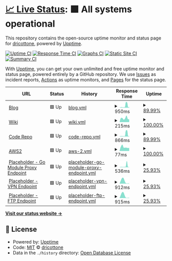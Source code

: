 # [📈 Live Status](https://dricottone.github.io/upptime): <!--live status--> **🟩 All systems operational**

This repository contains the open-source uptime monitor and status page for [dricottone](https://git.dominic-ricottone.com), powered by [Upptime](https://github.com/upptime/upptime).

[![Uptime CI](https://github.com/koj-co/upptime/workflows/Uptime%20CI/badge.svg)](https://github.com/koj-co/upptime/actions?query=workflow%3A%22Uptime+CI%22)
[![Response Time CI](https://github.com/koj-co/upptime/workflows/Response%20Time%20CI/badge.svg)](https://github.com/koj-co/upptime/actions?query=workflow%3A%22Response+Time+CI%22)
[![Graphs CI](https://github.com/koj-co/upptime/workflows/Graphs%20CI/badge.svg)](https://github.com/koj-co/upptime/actions?query=workflow%3A%22Graphs+CI%22)
[![Static Site CI](https://github.com/koj-co/upptime/workflows/Static%20Site%20CI/badge.svg)](https://github.com/koj-co/upptime/actions?query=workflow%3A%22Static+Site+CI%22)
[![Summary CI](https://github.com/koj-co/upptime/workflows/Summary%20CI/badge.svg)](https://github.com/koj-co/upptime/actions?query=workflow%3A%22Summary+CI%22)

With [Upptime](https://upptime.js.org), you can get your own unlimited and free uptime monitor and status page, powered entirely by a GitHub repository. We use [Issues](https://github.com/dricottone/upptime/issues) as incident reports, [Actions](https://github.com/dricottone/upptime/actions) as uptime monitors, and [Pages](https://dricottone.github.io/upptime) for the status page.

<!--start: status pages-->
<!-- This summary is generated by Upptime (https://github.com/upptime/upptime) -->
<!-- Do not edit this manually, your changes will be overwritten -->
<!-- prettier-ignore -->
| URL | Status | History | Response Time | Uptime |
| --- | ------ | ------- | ------------- | ------ |
| <img alt="" src="https://favicons.githubusercontent.com/www.dominic-ricottone.com" height="13"> [Blog](https://www.dominic-ricottone.com) | 🟩 Up | [blog.yml](https://github.com/dricottone/upptime/commits/master/history/blog.yml) | <details><summary><img alt="Response time graph" src="./graphs/blog/response-time-week.png" height="20"> 950ms</summary><br><a href="https://dricottone.github.io/upptime/history/blog"><img alt="Response time 336" src="https://img.shields.io/endpoint?url=https%3A%2F%2Fraw.githubusercontent.com%2Fdricottone%2Fupptime%2Fmaster%2Fapi%2Fblog%2Fresponse-time.json"></a><br><a href="https://dricottone.github.io/upptime/history/blog"><img alt="24-hour response time 158" src="https://img.shields.io/endpoint?url=https%3A%2F%2Fraw.githubusercontent.com%2Fdricottone%2Fupptime%2Fmaster%2Fapi%2Fblog%2Fresponse-time-day.json"></a><br><a href="https://dricottone.github.io/upptime/history/blog"><img alt="7-day response time 950" src="https://img.shields.io/endpoint?url=https%3A%2F%2Fraw.githubusercontent.com%2Fdricottone%2Fupptime%2Fmaster%2Fapi%2Fblog%2Fresponse-time-week.json"></a><br><a href="https://dricottone.github.io/upptime/history/blog"><img alt="30-day response time 407" src="https://img.shields.io/endpoint?url=https%3A%2F%2Fraw.githubusercontent.com%2Fdricottone%2Fupptime%2Fmaster%2Fapi%2Fblog%2Fresponse-time-month.json"></a><br><a href="https://dricottone.github.io/upptime/history/blog"><img alt="1-year response time 336" src="https://img.shields.io/endpoint?url=https%3A%2F%2Fraw.githubusercontent.com%2Fdricottone%2Fupptime%2Fmaster%2Fapi%2Fblog%2Fresponse-time-year.json"></a></details> | <details><summary><a href="https://dricottone.github.io/upptime/history/blog">89.99%</a></summary><a href="https://dricottone.github.io/upptime/history/blog"><img alt="All-time uptime 98.45%" src="https://img.shields.io/endpoint?url=https%3A%2F%2Fraw.githubusercontent.com%2Fdricottone%2Fupptime%2Fmaster%2Fapi%2Fblog%2Fuptime.json"></a><br><a href="https://dricottone.github.io/upptime/history/blog"><img alt="24-hour uptime 100.00%" src="https://img.shields.io/endpoint?url=https%3A%2F%2Fraw.githubusercontent.com%2Fdricottone%2Fupptime%2Fmaster%2Fapi%2Fblog%2Fuptime-day.json"></a><br><a href="https://dricottone.github.io/upptime/history/blog"><img alt="7-day uptime 89.99%" src="https://img.shields.io/endpoint?url=https%3A%2F%2Fraw.githubusercontent.com%2Fdricottone%2Fupptime%2Fmaster%2Fapi%2Fblog%2Fuptime-week.json"></a><br><a href="https://dricottone.github.io/upptime/history/blog"><img alt="30-day uptime 97.70%" src="https://img.shields.io/endpoint?url=https%3A%2F%2Fraw.githubusercontent.com%2Fdricottone%2Fupptime%2Fmaster%2Fapi%2Fblog%2Fuptime-month.json"></a><br><a href="https://dricottone.github.io/upptime/history/blog"><img alt="1-year uptime 98.45%" src="https://img.shields.io/endpoint?url=https%3A%2F%2Fraw.githubusercontent.com%2Fdricottone%2Fupptime%2Fmaster%2Fapi%2Fblog%2Fuptime-year.json"></a></details>
| <img alt="" src="https://favicons.githubusercontent.com/wiki.dominic-ricottone.com" height="13"> [Wiki](https://wiki.dominic-ricottone.com) | 🟩 Up | [wiki.yml](https://github.com/dricottone/upptime/commits/master/history/wiki.yml) | <details><summary><img alt="Response time graph" src="./graphs/wiki/response-time-week.png" height="20"> 215ms</summary><br><a href="https://dricottone.github.io/upptime/history/wiki"><img alt="Response time 183" src="https://img.shields.io/endpoint?url=https%3A%2F%2Fraw.githubusercontent.com%2Fdricottone%2Fupptime%2Fmaster%2Fapi%2Fwiki%2Fresponse-time.json"></a><br><a href="https://dricottone.github.io/upptime/history/wiki"><img alt="24-hour response time 143" src="https://img.shields.io/endpoint?url=https%3A%2F%2Fraw.githubusercontent.com%2Fdricottone%2Fupptime%2Fmaster%2Fapi%2Fwiki%2Fresponse-time-day.json"></a><br><a href="https://dricottone.github.io/upptime/history/wiki"><img alt="7-day response time 215" src="https://img.shields.io/endpoint?url=https%3A%2F%2Fraw.githubusercontent.com%2Fdricottone%2Fupptime%2Fmaster%2Fapi%2Fwiki%2Fresponse-time-week.json"></a><br><a href="https://dricottone.github.io/upptime/history/wiki"><img alt="30-day response time 189" src="https://img.shields.io/endpoint?url=https%3A%2F%2Fraw.githubusercontent.com%2Fdricottone%2Fupptime%2Fmaster%2Fapi%2Fwiki%2Fresponse-time-month.json"></a><br><a href="https://dricottone.github.io/upptime/history/wiki"><img alt="1-year response time 183" src="https://img.shields.io/endpoint?url=https%3A%2F%2Fraw.githubusercontent.com%2Fdricottone%2Fupptime%2Fmaster%2Fapi%2Fwiki%2Fresponse-time-year.json"></a></details> | <details><summary><a href="https://dricottone.github.io/upptime/history/wiki">100.00%</a></summary><a href="https://dricottone.github.io/upptime/history/wiki"><img alt="All-time uptime 99.40%" src="https://img.shields.io/endpoint?url=https%3A%2F%2Fraw.githubusercontent.com%2Fdricottone%2Fupptime%2Fmaster%2Fapi%2Fwiki%2Fuptime.json"></a><br><a href="https://dricottone.github.io/upptime/history/wiki"><img alt="24-hour uptime 100.00%" src="https://img.shields.io/endpoint?url=https%3A%2F%2Fraw.githubusercontent.com%2Fdricottone%2Fupptime%2Fmaster%2Fapi%2Fwiki%2Fuptime-day.json"></a><br><a href="https://dricottone.github.io/upptime/history/wiki"><img alt="7-day uptime 100.00%" src="https://img.shields.io/endpoint?url=https%3A%2F%2Fraw.githubusercontent.com%2Fdricottone%2Fupptime%2Fmaster%2Fapi%2Fwiki%2Fuptime-week.json"></a><br><a href="https://dricottone.github.io/upptime/history/wiki"><img alt="30-day uptime 100.00%" src="https://img.shields.io/endpoint?url=https%3A%2F%2Fraw.githubusercontent.com%2Fdricottone%2Fupptime%2Fmaster%2Fapi%2Fwiki%2Fuptime-month.json"></a><br><a href="https://dricottone.github.io/upptime/history/wiki"><img alt="1-year uptime 99.40%" src="https://img.shields.io/endpoint?url=https%3A%2F%2Fraw.githubusercontent.com%2Fdricottone%2Fupptime%2Fmaster%2Fapi%2Fwiki%2Fuptime-year.json"></a></details>
| <img alt="" src="https://favicons.githubusercontent.com/git.dominic-ricottone.com" height="13"> [Code Repo](https://git.dominic-ricottone.com) | 🟩 Up | [code-repo.yml](https://github.com/dricottone/upptime/commits/master/history/code-repo.yml) | <details><summary><img alt="Response time graph" src="./graphs/code-repo/response-time-week.png" height="20"> 866ms</summary><br><a href="https://dricottone.github.io/upptime/history/code-repo"><img alt="Response time 296" src="https://img.shields.io/endpoint?url=https%3A%2F%2Fraw.githubusercontent.com%2Fdricottone%2Fupptime%2Fmaster%2Fapi%2Fcode-repo%2Fresponse-time.json"></a><br><a href="https://dricottone.github.io/upptime/history/code-repo"><img alt="24-hour response time 125" src="https://img.shields.io/endpoint?url=https%3A%2F%2Fraw.githubusercontent.com%2Fdricottone%2Fupptime%2Fmaster%2Fapi%2Fcode-repo%2Fresponse-time-day.json"></a><br><a href="https://dricottone.github.io/upptime/history/code-repo"><img alt="7-day response time 866" src="https://img.shields.io/endpoint?url=https%3A%2F%2Fraw.githubusercontent.com%2Fdricottone%2Fupptime%2Fmaster%2Fapi%2Fcode-repo%2Fresponse-time-week.json"></a><br><a href="https://dricottone.github.io/upptime/history/code-repo"><img alt="30-day response time 364" src="https://img.shields.io/endpoint?url=https%3A%2F%2Fraw.githubusercontent.com%2Fdricottone%2Fupptime%2Fmaster%2Fapi%2Fcode-repo%2Fresponse-time-month.json"></a><br><a href="https://dricottone.github.io/upptime/history/code-repo"><img alt="1-year response time 296" src="https://img.shields.io/endpoint?url=https%3A%2F%2Fraw.githubusercontent.com%2Fdricottone%2Fupptime%2Fmaster%2Fapi%2Fcode-repo%2Fresponse-time-year.json"></a></details> | <details><summary><a href="https://dricottone.github.io/upptime/history/code-repo">89.99%</a></summary><a href="https://dricottone.github.io/upptime/history/code-repo"><img alt="All-time uptime 98.45%" src="https://img.shields.io/endpoint?url=https%3A%2F%2Fraw.githubusercontent.com%2Fdricottone%2Fupptime%2Fmaster%2Fapi%2Fcode-repo%2Fuptime.json"></a><br><a href="https://dricottone.github.io/upptime/history/code-repo"><img alt="24-hour uptime 100.00%" src="https://img.shields.io/endpoint?url=https%3A%2F%2Fraw.githubusercontent.com%2Fdricottone%2Fupptime%2Fmaster%2Fapi%2Fcode-repo%2Fuptime-day.json"></a><br><a href="https://dricottone.github.io/upptime/history/code-repo"><img alt="7-day uptime 89.99%" src="https://img.shields.io/endpoint?url=https%3A%2F%2Fraw.githubusercontent.com%2Fdricottone%2Fupptime%2Fmaster%2Fapi%2Fcode-repo%2Fuptime-week.json"></a><br><a href="https://dricottone.github.io/upptime/history/code-repo"><img alt="30-day uptime 97.70%" src="https://img.shields.io/endpoint?url=https%3A%2F%2Fraw.githubusercontent.com%2Fdricottone%2Fupptime%2Fmaster%2Fapi%2Fcode-repo%2Fuptime-month.json"></a><br><a href="https://dricottone.github.io/upptime/history/code-repo"><img alt="1-year uptime 98.45%" src="https://img.shields.io/endpoint?url=https%3A%2F%2Fraw.githubusercontent.com%2Fdricottone%2Fupptime%2Fmaster%2Fapi%2Fcode-repo%2Fuptime-year.json"></a></details>
| <img alt="" src="https://favicons.githubusercontent.com/aws2.dominic-ricottone.com" height="13"> [AWS2](https://aws2.dominic-ricottone.com) | 🟩 Up | [aws-2.yml](https://github.com/dricottone/upptime/commits/master/history/aws-2.yml) | <details><summary><img alt="Response time graph" src="./graphs/aws-2/response-time-week.png" height="20"> 77ms</summary><br><a href="https://dricottone.github.io/upptime/history/aws-2"><img alt="Response time 101" src="https://img.shields.io/endpoint?url=https%3A%2F%2Fraw.githubusercontent.com%2Fdricottone%2Fupptime%2Fmaster%2Fapi%2Faws-2%2Fresponse-time.json"></a><br><a href="https://dricottone.github.io/upptime/history/aws-2"><img alt="24-hour response time 67" src="https://img.shields.io/endpoint?url=https%3A%2F%2Fraw.githubusercontent.com%2Fdricottone%2Fupptime%2Fmaster%2Fapi%2Faws-2%2Fresponse-time-day.json"></a><br><a href="https://dricottone.github.io/upptime/history/aws-2"><img alt="7-day response time 77" src="https://img.shields.io/endpoint?url=https%3A%2F%2Fraw.githubusercontent.com%2Fdricottone%2Fupptime%2Fmaster%2Fapi%2Faws-2%2Fresponse-time-week.json"></a><br><a href="https://dricottone.github.io/upptime/history/aws-2"><img alt="30-day response time 102" src="https://img.shields.io/endpoint?url=https%3A%2F%2Fraw.githubusercontent.com%2Fdricottone%2Fupptime%2Fmaster%2Fapi%2Faws-2%2Fresponse-time-month.json"></a><br><a href="https://dricottone.github.io/upptime/history/aws-2"><img alt="1-year response time 101" src="https://img.shields.io/endpoint?url=https%3A%2F%2Fraw.githubusercontent.com%2Fdricottone%2Fupptime%2Fmaster%2Fapi%2Faws-2%2Fresponse-time-year.json"></a></details> | <details><summary><a href="https://dricottone.github.io/upptime/history/aws-2">100.00%</a></summary><a href="https://dricottone.github.io/upptime/history/aws-2"><img alt="All-time uptime 100.00%" src="https://img.shields.io/endpoint?url=https%3A%2F%2Fraw.githubusercontent.com%2Fdricottone%2Fupptime%2Fmaster%2Fapi%2Faws-2%2Fuptime.json"></a><br><a href="https://dricottone.github.io/upptime/history/aws-2"><img alt="24-hour uptime 100.00%" src="https://img.shields.io/endpoint?url=https%3A%2F%2Fraw.githubusercontent.com%2Fdricottone%2Fupptime%2Fmaster%2Fapi%2Faws-2%2Fuptime-day.json"></a><br><a href="https://dricottone.github.io/upptime/history/aws-2"><img alt="7-day uptime 100.00%" src="https://img.shields.io/endpoint?url=https%3A%2F%2Fraw.githubusercontent.com%2Fdricottone%2Fupptime%2Fmaster%2Fapi%2Faws-2%2Fuptime-week.json"></a><br><a href="https://dricottone.github.io/upptime/history/aws-2"><img alt="30-day uptime 100.00%" src="https://img.shields.io/endpoint?url=https%3A%2F%2Fraw.githubusercontent.com%2Fdricottone%2Fupptime%2Fmaster%2Fapi%2Faws-2%2Fuptime-month.json"></a><br><a href="https://dricottone.github.io/upptime/history/aws-2"><img alt="1-year uptime 100.00%" src="https://img.shields.io/endpoint?url=https%3A%2F%2Fraw.githubusercontent.com%2Fdricottone%2Fupptime%2Fmaster%2Fapi%2Faws-2%2Fuptime-year.json"></a></details>
| <img alt="" src="https://favicons.githubusercontent.com/go.dominic-ricottone.com" height="13"> [Placeholder - Go Module Proxy Endpoint](https://go.dominic-ricottone.com) | 🟩 Up | [placeholder-go-module-proxy-endpoint.yml](https://github.com/dricottone/upptime/commits/master/history/placeholder-go-module-proxy-endpoint.yml) | <details><summary><img alt="Response time graph" src="./graphs/placeholder-go-module-proxy-endpoint/response-time-week.png" height="20"> 536ms</summary><br><a href="https://dricottone.github.io/upptime/history/placeholder-go-module-proxy-endpoint"><img alt="Response time 218" src="https://img.shields.io/endpoint?url=https%3A%2F%2Fraw.githubusercontent.com%2Fdricottone%2Fupptime%2Fmaster%2Fapi%2Fplaceholder-go-module-proxy-endpoint%2Fresponse-time.json"></a><br><a href="https://dricottone.github.io/upptime/history/placeholder-go-module-proxy-endpoint"><img alt="24-hour response time 131" src="https://img.shields.io/endpoint?url=https%3A%2F%2Fraw.githubusercontent.com%2Fdricottone%2Fupptime%2Fmaster%2Fapi%2Fplaceholder-go-module-proxy-endpoint%2Fresponse-time-day.json"></a><br><a href="https://dricottone.github.io/upptime/history/placeholder-go-module-proxy-endpoint"><img alt="7-day response time 536" src="https://img.shields.io/endpoint?url=https%3A%2F%2Fraw.githubusercontent.com%2Fdricottone%2Fupptime%2Fmaster%2Fapi%2Fplaceholder-go-module-proxy-endpoint%2Fresponse-time-week.json"></a><br><a href="https://dricottone.github.io/upptime/history/placeholder-go-module-proxy-endpoint"><img alt="30-day response time 254" src="https://img.shields.io/endpoint?url=https%3A%2F%2Fraw.githubusercontent.com%2Fdricottone%2Fupptime%2Fmaster%2Fapi%2Fplaceholder-go-module-proxy-endpoint%2Fresponse-time-month.json"></a><br><a href="https://dricottone.github.io/upptime/history/placeholder-go-module-proxy-endpoint"><img alt="1-year response time 218" src="https://img.shields.io/endpoint?url=https%3A%2F%2Fraw.githubusercontent.com%2Fdricottone%2Fupptime%2Fmaster%2Fapi%2Fplaceholder-go-module-proxy-endpoint%2Fresponse-time-year.json"></a></details> | <details><summary><a href="https://dricottone.github.io/upptime/history/placeholder-go-module-proxy-endpoint">25.93%</a></summary><a href="https://dricottone.github.io/upptime/history/placeholder-go-module-proxy-endpoint"><img alt="All-time uptime 4.01%" src="https://img.shields.io/endpoint?url=https%3A%2F%2Fraw.githubusercontent.com%2Fdricottone%2Fupptime%2Fmaster%2Fapi%2Fplaceholder-go-module-proxy-endpoint%2Fuptime.json"></a><br><a href="https://dricottone.github.io/upptime/history/placeholder-go-module-proxy-endpoint"><img alt="24-hour uptime 100.00%" src="https://img.shields.io/endpoint?url=https%3A%2F%2Fraw.githubusercontent.com%2Fdricottone%2Fupptime%2Fmaster%2Fapi%2Fplaceholder-go-module-proxy-endpoint%2Fuptime-day.json"></a><br><a href="https://dricottone.github.io/upptime/history/placeholder-go-module-proxy-endpoint"><img alt="7-day uptime 25.93%" src="https://img.shields.io/endpoint?url=https%3A%2F%2Fraw.githubusercontent.com%2Fdricottone%2Fupptime%2Fmaster%2Fapi%2Fplaceholder-go-module-proxy-endpoint%2Fuptime-week.json"></a><br><a href="https://dricottone.github.io/upptime/history/placeholder-go-module-proxy-endpoint"><img alt="30-day uptime 4.06%" src="https://img.shields.io/endpoint?url=https%3A%2F%2Fraw.githubusercontent.com%2Fdricottone%2Fupptime%2Fmaster%2Fapi%2Fplaceholder-go-module-proxy-endpoint%2Fuptime-month.json"></a><br><a href="https://dricottone.github.io/upptime/history/placeholder-go-module-proxy-endpoint"><img alt="1-year uptime 4.01%" src="https://img.shields.io/endpoint?url=https%3A%2F%2Fraw.githubusercontent.com%2Fdricottone%2Fupptime%2Fmaster%2Fapi%2Fplaceholder-go-module-proxy-endpoint%2Fuptime-year.json"></a></details>
| <img alt="" src="https://favicons.githubusercontent.com/vpn.dominic-ricottone.com" height="13"> [Placeholder - VPN Endpoint](https://vpn.dominic-ricottone.com) | 🟩 Up | [placeholder-vpn-endpoint.yml](https://github.com/dricottone/upptime/commits/master/history/placeholder-vpn-endpoint.yml) | <details><summary><img alt="Response time graph" src="./graphs/placeholder-vpn-endpoint/response-time-week.png" height="20"> 912ms</summary><br><a href="https://dricottone.github.io/upptime/history/placeholder-vpn-endpoint"><img alt="Response time 912" src="https://img.shields.io/endpoint?url=https%3A%2F%2Fraw.githubusercontent.com%2Fdricottone%2Fupptime%2Fmaster%2Fapi%2Fplaceholder-vpn-endpoint%2Fresponse-time.json"></a><br><a href="https://dricottone.github.io/upptime/history/placeholder-vpn-endpoint"><img alt="24-hour response time 118" src="https://img.shields.io/endpoint?url=https%3A%2F%2Fraw.githubusercontent.com%2Fdricottone%2Fupptime%2Fmaster%2Fapi%2Fplaceholder-vpn-endpoint%2Fresponse-time-day.json"></a><br><a href="https://dricottone.github.io/upptime/history/placeholder-vpn-endpoint"><img alt="7-day response time 912" src="https://img.shields.io/endpoint?url=https%3A%2F%2Fraw.githubusercontent.com%2Fdricottone%2Fupptime%2Fmaster%2Fapi%2Fplaceholder-vpn-endpoint%2Fresponse-time-week.json"></a><br><a href="https://dricottone.github.io/upptime/history/placeholder-vpn-endpoint"><img alt="30-day response time 912" src="https://img.shields.io/endpoint?url=https%3A%2F%2Fraw.githubusercontent.com%2Fdricottone%2Fupptime%2Fmaster%2Fapi%2Fplaceholder-vpn-endpoint%2Fresponse-time-month.json"></a><br><a href="https://dricottone.github.io/upptime/history/placeholder-vpn-endpoint"><img alt="1-year response time 912" src="https://img.shields.io/endpoint?url=https%3A%2F%2Fraw.githubusercontent.com%2Fdricottone%2Fupptime%2Fmaster%2Fapi%2Fplaceholder-vpn-endpoint%2Fresponse-time-year.json"></a></details> | <details><summary><a href="https://dricottone.github.io/upptime/history/placeholder-vpn-endpoint">25.93%</a></summary><a href="https://dricottone.github.io/upptime/history/placeholder-vpn-endpoint"><img alt="All-time uptime 4.01%" src="https://img.shields.io/endpoint?url=https%3A%2F%2Fraw.githubusercontent.com%2Fdricottone%2Fupptime%2Fmaster%2Fapi%2Fplaceholder-vpn-endpoint%2Fuptime.json"></a><br><a href="https://dricottone.github.io/upptime/history/placeholder-vpn-endpoint"><img alt="24-hour uptime 100.00%" src="https://img.shields.io/endpoint?url=https%3A%2F%2Fraw.githubusercontent.com%2Fdricottone%2Fupptime%2Fmaster%2Fapi%2Fplaceholder-vpn-endpoint%2Fuptime-day.json"></a><br><a href="https://dricottone.github.io/upptime/history/placeholder-vpn-endpoint"><img alt="7-day uptime 25.93%" src="https://img.shields.io/endpoint?url=https%3A%2F%2Fraw.githubusercontent.com%2Fdricottone%2Fupptime%2Fmaster%2Fapi%2Fplaceholder-vpn-endpoint%2Fuptime-week.json"></a><br><a href="https://dricottone.github.io/upptime/history/placeholder-vpn-endpoint"><img alt="30-day uptime 4.06%" src="https://img.shields.io/endpoint?url=https%3A%2F%2Fraw.githubusercontent.com%2Fdricottone%2Fupptime%2Fmaster%2Fapi%2Fplaceholder-vpn-endpoint%2Fuptime-month.json"></a><br><a href="https://dricottone.github.io/upptime/history/placeholder-vpn-endpoint"><img alt="1-year uptime 4.01%" src="https://img.shields.io/endpoint?url=https%3A%2F%2Fraw.githubusercontent.com%2Fdricottone%2Fupptime%2Fmaster%2Fapi%2Fplaceholder-vpn-endpoint%2Fuptime-year.json"></a></details>
| <img alt="" src="https://favicons.githubusercontent.com/ftp.dominic-ricottone.com" height="13"> [Placeholder - FTP Endpoint](https://ftp.dominic-ricottone.com) | 🟩 Up | [placeholder-ftp-endpoint.yml](https://github.com/dricottone/upptime/commits/master/history/placeholder-ftp-endpoint.yml) | <details><summary><img alt="Response time graph" src="./graphs/placeholder-ftp-endpoint/response-time-week.png" height="20"> 915ms</summary><br><a href="https://dricottone.github.io/upptime/history/placeholder-ftp-endpoint"><img alt="Response time 915" src="https://img.shields.io/endpoint?url=https%3A%2F%2Fraw.githubusercontent.com%2Fdricottone%2Fupptime%2Fmaster%2Fapi%2Fplaceholder-ftp-endpoint%2Fresponse-time.json"></a><br><a href="https://dricottone.github.io/upptime/history/placeholder-ftp-endpoint"><img alt="24-hour response time 126" src="https://img.shields.io/endpoint?url=https%3A%2F%2Fraw.githubusercontent.com%2Fdricottone%2Fupptime%2Fmaster%2Fapi%2Fplaceholder-ftp-endpoint%2Fresponse-time-day.json"></a><br><a href="https://dricottone.github.io/upptime/history/placeholder-ftp-endpoint"><img alt="7-day response time 915" src="https://img.shields.io/endpoint?url=https%3A%2F%2Fraw.githubusercontent.com%2Fdricottone%2Fupptime%2Fmaster%2Fapi%2Fplaceholder-ftp-endpoint%2Fresponse-time-week.json"></a><br><a href="https://dricottone.github.io/upptime/history/placeholder-ftp-endpoint"><img alt="30-day response time 915" src="https://img.shields.io/endpoint?url=https%3A%2F%2Fraw.githubusercontent.com%2Fdricottone%2Fupptime%2Fmaster%2Fapi%2Fplaceholder-ftp-endpoint%2Fresponse-time-month.json"></a><br><a href="https://dricottone.github.io/upptime/history/placeholder-ftp-endpoint"><img alt="1-year response time 915" src="https://img.shields.io/endpoint?url=https%3A%2F%2Fraw.githubusercontent.com%2Fdricottone%2Fupptime%2Fmaster%2Fapi%2Fplaceholder-ftp-endpoint%2Fresponse-time-year.json"></a></details> | <details><summary><a href="https://dricottone.github.io/upptime/history/placeholder-ftp-endpoint">25.93%</a></summary><a href="https://dricottone.github.io/upptime/history/placeholder-ftp-endpoint"><img alt="All-time uptime 4.01%" src="https://img.shields.io/endpoint?url=https%3A%2F%2Fraw.githubusercontent.com%2Fdricottone%2Fupptime%2Fmaster%2Fapi%2Fplaceholder-ftp-endpoint%2Fuptime.json"></a><br><a href="https://dricottone.github.io/upptime/history/placeholder-ftp-endpoint"><img alt="24-hour uptime 100.00%" src="https://img.shields.io/endpoint?url=https%3A%2F%2Fraw.githubusercontent.com%2Fdricottone%2Fupptime%2Fmaster%2Fapi%2Fplaceholder-ftp-endpoint%2Fuptime-day.json"></a><br><a href="https://dricottone.github.io/upptime/history/placeholder-ftp-endpoint"><img alt="7-day uptime 25.93%" src="https://img.shields.io/endpoint?url=https%3A%2F%2Fraw.githubusercontent.com%2Fdricottone%2Fupptime%2Fmaster%2Fapi%2Fplaceholder-ftp-endpoint%2Fuptime-week.json"></a><br><a href="https://dricottone.github.io/upptime/history/placeholder-ftp-endpoint"><img alt="30-day uptime 4.06%" src="https://img.shields.io/endpoint?url=https%3A%2F%2Fraw.githubusercontent.com%2Fdricottone%2Fupptime%2Fmaster%2Fapi%2Fplaceholder-ftp-endpoint%2Fuptime-month.json"></a><br><a href="https://dricottone.github.io/upptime/history/placeholder-ftp-endpoint"><img alt="1-year uptime 4.01%" src="https://img.shields.io/endpoint?url=https%3A%2F%2Fraw.githubusercontent.com%2Fdricottone%2Fupptime%2Fmaster%2Fapi%2Fplaceholder-ftp-endpoint%2Fuptime-year.json"></a></details>

<!--end: status pages-->

[**Visit our status website →**](https://dricottone.github.io/upptime)

## 📄 License

- Powered by: [Upptime](https://github.com/upptime/upptime)
- Code: [MIT](./LICENSE) © [dricottone](https://git.dominic-ricottone.com)
- Data in the `./history` directory: [Open Database License](https://opendatacommons.org/licenses/odbl/1-0/)
